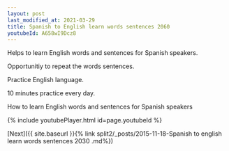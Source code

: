 ```yaml
---
layout: post
last_modified_at: 2021-03-29
title: Spanish to English learn words sentences 2060 
youtubeId: A658wI9Dcz8
---
```

 
 
Helps to learn English words and sentences for Spanish speakers.

Opportunitiy to repeat the words sentences. 

Practice English language. 
 
10 minutes practice every day. 
 
How to learn English words and sentences for Spanish speakers 
 
{% include youtubePlayer.html id=page.youtubeId %}
 
 
[Next]({{ site.baseurl }}{% link  split2/_posts/2015-11-18-Spanish to english learn words sentences 2030 .md%})
 

